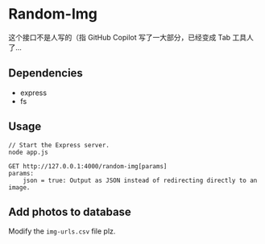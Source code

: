 # Random-Img
这个接口不是人写的（指 GitHub Copilot 写了一大部分，已经变成 Tab 工具人了...   

## Dependencies
* express
* fs

## Usage
```
// Start the Express server.
node app.js

GET http://127.0.0.1:4000/random-img[params]
params:
    json = true: Output as JSON instead of redirecting directly to an image.
```

## Add photos to database
Modify the `img-urls.csv` file plz.